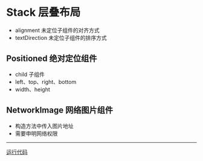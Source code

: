 # Stack 层叠布局
* alignment 未定位子组件的对齐方式
* textDirection 未定位子组件的排序方式

## Positioned 绝对定位组件
* child 子组件
* left、top、right、bottom 
* width、height

## NetworkImage 网络图片组件
* 构造方法中传入图片地址
* 需要申明网络权限

***
[运行代码](code/Stack层叠布局.dart)